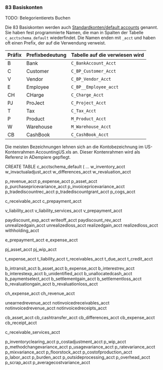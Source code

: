 ### 83 Basiskonten

TODO: Belegorientierets Buchen

Die 83 Basiskonten werden auch [Standardkonten/default accounts](http://wiki.idempiere.org/de/Basiskonten) genannt. Sie haben fest programmierte Namen, die man in Spalten der Tabelle ``c_acctschema_default`` wiederfindet. Die Namen enden mit ``_acct`` und haben oft einen Prefix, der auf die Verwendung verweist. 

Präfix  | Prefixbedeutung | Tabelle auf die verwiesen wird
------- | --------------- | ----------
B       | Bank            | ``C_BankAccount_Acct``  
C       | Customer        | ``C_BP_Customer_Acct``  
V       | Vendor          | ``C_BP_Vendor_Acct``  
E       | Employee        | ``C_BP__Employee_acct``
CH      | CHarge          | ``C_Charge_Acct``  
PJ      | ProJect         | ``C_Project_Acct`` 
T       | Tax             | ``C_Tax_Acct``  
P       | Product         | ``M_Product_Acct``  
W       | Warehouse       | ``M_Warehouse_Acct`` 
CB      | CashBook        | ``C_CashBook_Acct``

Die meisten Bezeichnungen lehnen sich an die Kontobezeichnung im US-Kontenrahmen AccountingUS.xls an. Dieser Kontenrahmen wird als Referenz in ADempiere gepflegt.


CREATE TABLE c_acctschema_default
(
...
  w_inventory_acct 
  w_invactualadjust_acct 
  w_differences_acct 
  w_revaluation_acct 
  
  p_revenue_acct 
  p_expense_acct 
  p_asset_acct 
  p_purchasepricevariance_acct 
  p_invoicepricevariance_acct 
  p_tradediscountrec_acct 
  p_tradediscountgrant_acct 
  p_cogs_acct 
  
  c_receivable_acct 
  c_prepayment_acct 
  
  v_liability_acct 
  v_liability_services_acct 
  v_prepayment_acct 
  
  paydiscount_exp_acct 
  writeoff_acct 
  paydiscount_rev_acct 
  unrealizedgain_acct 
  unrealizedloss_acct 
  realizedgain_acct 
  realizedloss_acct 
  withholding_acct 
  
  e_prepayment_acct 
  e_expense_acct 
  
  pj_asset_acct 
  pj_wip_acct 
  
  t_expense_acct 
  t_liability_acct 
  t_receivables_acct 
  t_due_acct 
  t_credit_acct 
  
  b_intransit_acct 
  b_asset_acct 
  b_expense_acct 
  b_interestrev_acct 
  b_interestexp_acct 
  b_unidentified_acct 
  b_unallocatedcash_acct 
  b_paymentselect_acct 
  b_settlementgain_acct 
  b_settlementloss_acct 
  b_revaluationgain_acct 
  b_revaluationloss_acct 
  
  ch_expense_acct 
  ch_revenue_acct 
  
  unearnedrevenue_acct 
  notinvoicedreceivables_acct 
  notinvoicedrevenue_acct 
  notinvoicedreceipts_acct 
  
  cb_asset_acct 
  cb_cashtransfer_acct 
  cb_differences_acct 
  cb_expense_acct 
  cb_receipt_acct 
  
  c_receivable_services_acct 
  
  p_inventoryclearing_acct 
  p_costadjustment_acct 
  p_wip_acct 
  p_methodchangevariance_acct 
  p_usagevariance_acct 
  p_ratevariance_acct 
  p_mixvariance_acct 
  p_floorstock_acct 
  p_costofproduction_acct 
  p_labor_acct 
  p_burden_acct 
  p_outsideprocessing_acct 
  p_overhead_acct 
  p_scrap_acct 
  p_averagecostvariance_acct 
